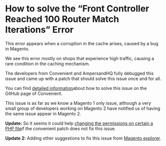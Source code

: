 <!-- source: https://support.hypernode.com/en/troubleshooting/performance/how-to-solve-the-front-controller-reached-100-router-match-iterations-error/ -->

# How to solve the “Front Controller Reached 100 Router Match Iterations” Error

This error appears when a corruption in the cache arises, caused by a bug in Magento.

We see this error mostly on shops that experience high traffic, causing a rare condition in the caching mechanism.

The developers from Convenient and AmpersandHQ fully debugged this issue and came up with a patch that should solve this issue once and for all.

You can find [detailed information](https://github.com/convenient/magento-ce-ee-config-corruption-bug#the-fix)about how to solve this issue on the GitHub page of Convenient.

This issue is as far as we know a Magento 1 only issue, although a very small group of developers working on Magento 2 have notified us of having the same issue appear in Magento 2.

**Update:** So it seems it could help [changing the permissions on certain a PHP file](https://stackoverflow.com/questions/6262129/magento-front-controller-reached-100-router-match-iterations-error/33684913#33684913)if the convenient patch does not fix this issue.

**Update 2:** Adding other suggestions to fix this issue from [Magento explorer](https://magentoexplorer.com/how-to-debug-and-fix-front-controller-reached-100-router-match-iterations-in-magento).

